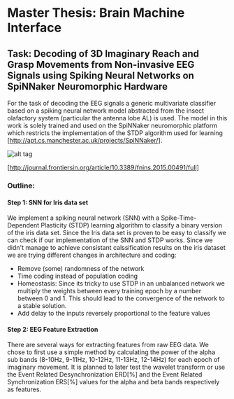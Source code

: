 # Master Thesis: Brain Machine Interface

## Task: Decoding of 3D Imaginary Reach and Grasp Movements from Non-invasive EEG Signals using Spiking Neural Networks on SpiNNaker Neuromorphic Hardware

For the task of decoding the EEG signals a generic multivariate classifier based on a spiking neural network model abstracted from the insect olafactory system (particular the antenna lobe AL) is used.
The model in this work is solely trained and used on the SpiNNaker neuromorphic platform which restricts the implementation of the STDP algorithm used for learning [http://apt.cs.manchester.ac.uk/projects/SpiNNaker/].

![alt tag](http://www.frontiersin.org/files/Articles/164125/fnins-09-00491-HTML/image_m/fnins-09-00491-g001.jpg)

[http://journal.frontiersin.org/article/10.3389/fnins.2015.00491/full]

### Outline:
#### Step 1: SNN for Iris data set
We implement a spiking neural network (SNN) with a Spike-Time-Dependent Plasticity  (STDP) learning algorithm to classify a binary version of the iris data set. 
Since the Iris data set is proven to be easy to classify we can check if our implementation of the SNN and STDP works. 
Since we didn't manage to achieve consistant calssification results on the iris dataset we are trying different changes in architecture and coding:
- Remove (some) randomness of the network
- Time coding instead of population coding 
- Homeostasis: Since its tricky to use STDP in an unbalanced network we multiply the weights between every training epoch by a number between 0 and 1. This should lead to the convergence of the network to a stable solution.
- Add delay to the inputs reversely proportional to the feature values

#### Step 2: EEG Feature Extraction
There are several ways for extracting features from raw EEG data. We chose to first use a simple method by calculating the power of the alpha sub bands (8-10Hz, 9-11Hz, 10-12Hz, 11-13Hz, 12-14Hz) for each epoch of imaginary movement. It is planned to later test the wavelet transform or use the Event Related Desynchronization ERD[%] and the Event Related Synchronization ERS[%] values for the alpha and beta bands respectively as features.
